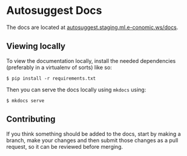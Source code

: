 Autosuggest Docs
================

The docs are located at [autosuggest.staging.ml.e-conomic.ws/docs](https://autosuggest.staging.ml.e-conomic.ws/docs).

Viewing locally
---------------

To view the documentation locally, install the needed dependencies (preferably in a virtualenv of sorts) like so:

```shell
$ pip install -r requirements.txt
```

Then you can serve the docs locally using `mkdocs` using:

```shell
$ mkdocs serve
```

Contributing
------------

If you think something should be added to the docs, start by making a branch, make your changes and then submit those changes as a pull request, so it can be reviewed before merging.
